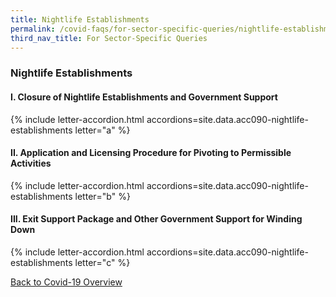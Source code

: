 ```yaml
---
title: Nightlife Establishments
permalink: /covid-faqs/for-sector-specific-queries/nightlife-establishments
third_nav_title: For Sector-Specific Queries
---
```


### Nightlife Establishments

#### I. Closure of Nightlife Establishments and Government Support

{% include letter-accordion.html accordions=site.data.acc090-nightlife-establishments letter="a" %}

#### II. Application and Licensing Procedure for Pivoting to Permissible Activities

{% include letter-accordion.html accordions=site.data.acc090-nightlife-establishments letter="b" %}

#### III. Exit Support Package and Other Government Support for Winding Down

{% include letter-accordion.html accordions=site.data.acc090-nightlife-establishments letter="c" %}

[Back to Covid-19 Overview](/covid/)

<script src="/jquery/loadFuse.js"></script>
